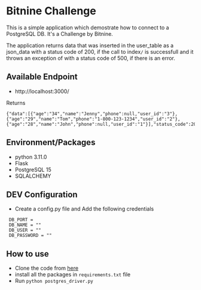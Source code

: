 # Bitnine Challenge

This is a simple application which demostrate how to connect to a PostgreSQL DB. It's a Challenge by Bitnine.

The application returns data that was inserted in the user_table as a json_data with a status code of 200, if the call to index<code>/</code> is successfull
and it throws an exception of with a status code of 500, if there is an error.

## Available Endpoint

- http://localhost:3000/

Returns

```
{"data":[{"age":"34","name":"Jenny","phone":null,"user_id":"3"},{"age":"29","name":"Tom","phone":"1-800-123-1234","user_id":"2"},{"age":"28","name":"John","phone":null,"user_id":"1"}],"status_code":200}
```

## Environment/Packages

- python 3.11.0
- Flask
- PostgreSQL 15
- SQLALCHEMY

## DEV Configuration

- Create a config.py file and Add the following credentials

```DB_HOST = ""
 DB_PORT =
 DB_NAME = ""
 DB_USER = ""
 DB_PASSWORD = ""
```

## How to use

- Clone the code from [here]('https://github.com/Haroonabdulrazaq/bitnine-test-python.git)
- install all the packages in <code>requirements.txt</code> file
- Run <code>python postgres_driver.py</code>
